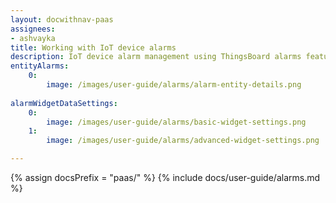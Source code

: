 ```yaml
---
layout: docwithnav-paas
assignees:
- ashvayka
title: Working with IoT device alarms
description: IoT device alarm management using ThingsBoard alarms feature
entityAlarms:
    0:
        image: /images/user-guide/alarms/alarm-entity-details.png
        
alarmWidgetDataSettings:
    0:
        image: /images/user-guide/alarms/basic-widget-settings.png
    1:
        image: /images/user-guide/alarms/advanced-widget-settings.png        

---
```


{% assign docsPrefix = "paas/" %}
{% include docs/user-guide/alarms.md %}
